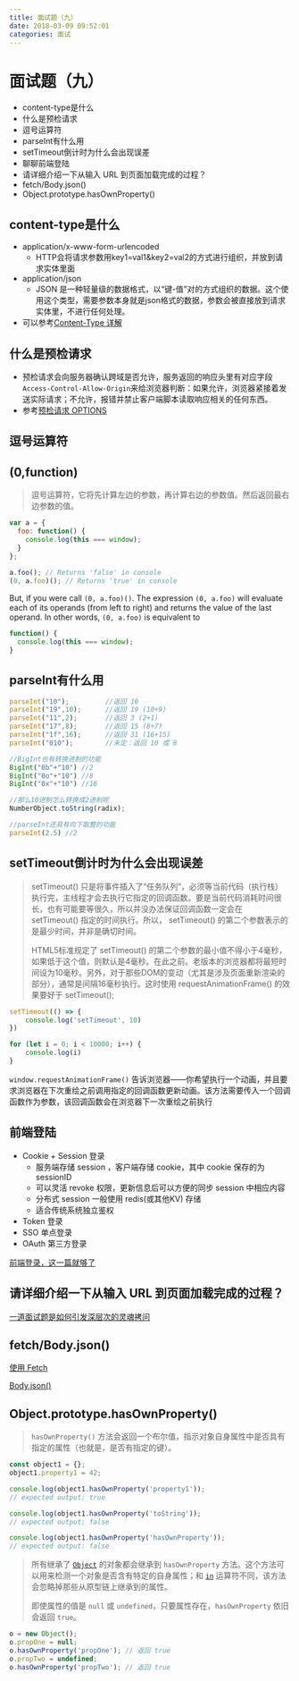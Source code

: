 ```yaml
---
title: 面试题（九）
date: 2018-03-09 09:52:01
categories: 面试
---
```

# 面试题（九）
* content-type是什么
* 什么是预检请求
* 逗号运算符
* parseInt有什么用
* setTimeout倒计时为什么会出现误差
* 聊聊前端登陆
* 请详细介绍一下从输入 URL 到页面加载完成的过程？
* fetch/Body.json()
* Object.prototype.hasOwnProperty()

## content-type是什么

* application/x-www-form-urlencoded
  * HTTP会将请求参数用key1=val1&key2=val2的方式进行组织，并放到请求实体里面
* application/json
  * JSON 是一种轻量级的数据格式，以“键-值”对的方式组织的数据。这个使用这个类型，需要参数本身就是json格式的数据，参数会被直接放到请求实体里，不进行任何处理。
* 可以参考[Content-Type 详解](https://www.jianshu.com/p/de5845b4c095)

##  什么是预检请求

* 预检请求会向服务器确认跨域是否允许，服务返回的响应头里有对应字段`Access-Control-Allow-Origin`来给浏览器判断：如果允许，浏览器紧接着发送实际请求；不允许，报错并禁止客户端脚本读取响应相关的任何东西。
* 参考[预检请求 OPTIONS](https://zhuanlan.zhihu.com/p/46405073)

## 逗号运算符

## (0,function)

> 逗号运算符，它将先计算左边的参数，再计算右边的参数值。然后返回最右边参数的值。 

```js
var a = {
  foo: function() {
    console.log(this === window);
  }
};
 
a.foo(); // Returns 'false' in console
(0, a.foo)(); // Returns 'true' in console
```

But, if you were call `(0, a.foo)()`. The expression `(0, a.foo)` will evaluate each of its operands (from left to right) and returns the value of the last operand. In other words, `(0, a.foo)` is equivalent to 

```js
function() {
  console.log(this === window);
} 
```

## parseInt有什么用

```js
parseInt("10");			//返回 10
parseInt("19",10);		//返回 19 (10+9)
parseInt("11",2);		//返回 3 (2+1)
parseInt("17",8);		//返回 15 (8+7)
parseInt("1f",16);		//返回 31 (16+15)
parseInt("010");		//未定：返回 10 或 8

//BigInt也有转换进制的功能
BigInt("0b"+"10") //2
BigInt("0o"+"10") //8
BigInt("0x"+"10") //16

//那么10进制怎么转换成2进制呢
NumberObject.toString(radix);

//parseInt还具有向下取整的功能
parseInt(2.5) //2
```

## setTimeout倒计时为什么会出现误差

> setTimeout() 只是将事件插入了“任务队列”，必须等当前代码（执行栈）执行完，主线程才会去执行它指定的回调函数。要是当前代码消耗时间很长，也有可能要等很久，所以并没办法保证回调函数一定会在 setTimeout() 指定的时间执行。所以， setTimeout() 的第二个参数表示的是最少时间，并非是确切时间。
>
> HTML5标准规定了 setTimeout() 的第二个参数的最小值不得小于4毫秒，如果低于这个值，则默认是4毫秒。在此之前。老版本的浏览器都将最短时间设为10毫秒。另外，对于那些DOM的变动（尤其是涉及页面重新渲染的部分），通常是间隔16毫秒执行。这时使用 requestAnimationFrame() 的效果要好于 setTimeout();

```js
setTimeout(() => {
    console.log('setTimeout', 10)
})

for (let i = 0; i < 10000; i++) {
    console.log(i)
}
```

`window.requestAnimationFrame()` 告诉浏览器——你希望执行一个动画，并且要求浏览器在下次重绘之前调用指定的回调函数更新动画。该方法需要传入一个回调函数作为参数，该回调函数会在浏览器下一次重绘之前执行

## 前端登陆

- Cookie + Session 登录
  - 服务端存储 session ，客户端存储 cookie，其中 cookie 保存的为 sessionID
  - 可以灵活 revoke 权限，更新信息后可以方便的同步 session 中相应内容
  - 分布式 session 一般使用 redis(或其他KV) 存储
  - 适合传统系统独立鉴权
- Token 登录
- SSO 单点登录
- OAuth 第三方登录

[前端登录，这一篇就够了](https://juejin.cn/post/6845166891393089544)

## 请详细介绍一下从输入 URL 到页面加载完成的过程？

[一道面试题是如何引发深层次的灵魂拷问](https://mp.weixin.qq.com/s/O8j9gM5tD5rjLz1kdda3LA)

## fetch/Body.json()

[使用 Fetch](https://developer.mozilla.org/zh-CN/docs/Web/API/Fetch_API/Using_Fetch)

[Body.json()](https://developer.mozilla.org/zh-CN/docs/Web/API/Body/json)

## Object.prototype.hasOwnProperty()

> `hasOwnProperty()` 方法会返回一个布尔值，指示对象自身属性中是否具有指定的属性（也就是，是否有指定的键）。

```js
const object1 = {};
object1.property1 = 42;

console.log(object1.hasOwnProperty('property1'));
// expected output: true

console.log(object1.hasOwnProperty('toString'));
// expected output: false

console.log(object1.hasOwnProperty('hasOwnProperty'));
// expected output: false
```

> 所有继承了 [`Object`](https://developer.mozilla.org/zh-CN/docs/Web/JavaScript/Reference/Global_Objects/Object) 的对象都会继承到 `hasOwnProperty` 方法。这个方法可以用来检测一个对象是否含有特定的自身属性；和 [`in`](https://developer.mozilla.org/zh-CN/docs/Web/JavaScript/Reference/Operators/in) 运算符不同，该方法会忽略掉那些从原型链上继承到的属性。
>
> 即使属性的值是 `null` 或 `undefined`，只要属性存在，`hasOwnProperty` 依旧会返回 `true`。

```js
o = new Object();
o.propOne = null;
o.hasOwnProperty('propOne'); // 返回 true
o.propTwo = undefined;
o.hasOwnProperty('propTwo'); // 返回 true
```

